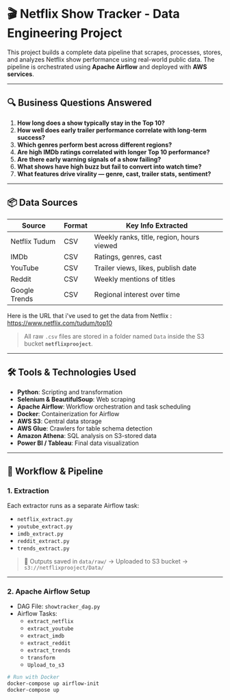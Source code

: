 # 🎬 Netflix Show Tracker - Data Engineering Project

This project builds a complete data pipeline that scrapes, processes, stores, and analyzes Netflix show performance using real-world public data. The pipeline is orchestrated using **Apache Airflow** and deployed with **AWS services**.

---

## 🔍 Business Questions Answered

1. **How long does a show typically stay in the Top 10?**
2. **How well does early trailer performance correlate with long-term success?**
3. **Which genres perform best across different regions?**
4. **Are high IMDb ratings correlated with longer Top 10 performance?**
5. **Are there early warning signals of a show failing?**
6. **What shows have high buzz but fail to convert into watch time?**
7. **What features drive virality — genre, cast, trailer stats, sentiment?**

---

## 📦 Data Sources

| Source         | Format | Key Info Extracted |
|----------------|--------|--------------------|
| Netflix Tudum  | CSV    | Weekly ranks, title, region, hours viewed |
| IMDb           | CSV    | Ratings, genres, cast |
| YouTube        | CSV    | Trailer views, likes, publish date |
| Reddit         | CSV    | Weekly mentions of titles |
| Google Trends  | CSV    | Regional interest over time |


Here is the URL that i've used to get the data from Netflix : https://www.netflix.com/tudum/top10


> All raw `.csv` files are stored in a folder named `Data` inside the S3 bucket **`netflixprooject`**.

---

## 🛠️ Tools & Technologies Used

- **Python**: Scripting and transformation
- **Selenium & BeautifulSoup**: Web scraping
- **Apache Airflow**: Workflow orchestration and task scheduling
- **Docker**: Containerization for Airflow
- **AWS S3**: Central data storage
- **AWS Glue**: Crawlers for table schema detection
- **Amazon Athena**: SQL analysis on S3-stored data
- **Power BI / Tableau**: Final data visualization

---

## 🚀 Workflow & Pipeline

### 1. **Extraction**
Each extractor runs as a separate Airflow task:
- `netflix_extract.py`
- `youtube_extract.py`
- `imdb_extract.py`
- `reddit_extract.py`
- `trends_extract.py`

> 📁 Outputs saved in `data/raw/` → Uploaded to S3 bucket → `s3://netflixprooject/Data/`

---

### 2. **Apache Airflow Setup**

- DAG File: `showtracker_dag.py`
- Airflow Tasks:
  - `extract_netflix`
  - `extract_youtube`
  - `extract_imdb`
  - `extract_reddit`
  - `extract_trends`
  - `transform`
  - `Upload_to_s3`

```bash
# Run with Docker
docker-compose up airflow-init
docker-compose up
